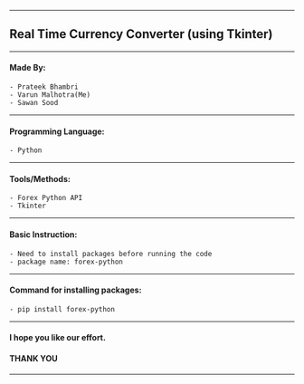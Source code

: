 ***
## Real Time Currency Converter (using Tkinter)
***
#### Made By:

    - Prateek Bhambri
    - Varun Malhotra(Me)
    - Sawan Sood
***
#### Programming Language:
  
    - Python
***
#### Tools/Methods:

    - Forex Python API
    - Tkinter
*** 
#### Basic Instruction:

    - Need to install packages before running the code
    - package name: forex-python
***  
#### Command for installing packages:

    - pip install forex-python
***
#### I hope you like our effort.
#### THANK YOU
***
